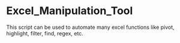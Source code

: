 # Excel_Manipulation_Tool

This script can be used to automate many excel functions like pivot, highlight, filter, find, regex, etc.
